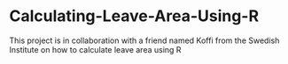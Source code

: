 # Calculating-Leave-Area-Using-R
This project is in collaboration with a friend named Koffi from the Swedish Institute on how to calculate leave area using R
